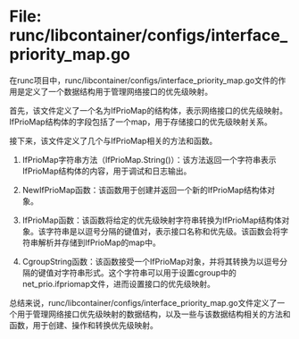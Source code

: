 # File: runc/libcontainer/configs/interface_priority_map.go

在runc项目中，runc/libcontainer/configs/interface_priority_map.go文件的作用是定义了一个数据结构用于管理网络接口的优先级映射。

首先，该文件定义了一个名为IfPrioMap的结构体，表示网络接口的优先级映射。IfPrioMap结构体的字段包括了一个map，用于存储接口的优先级映射关系。

接下来，该文件定义了几个与IfPrioMap相关的方法和函数。

1. IfPrioMap字符串方法（IfPrioMap.String()）：该方法返回一个字符串表示IfPrioMap结构体的内容，用于调试和日志输出。

2. NewIfPrioMap函数：该函数用于创建并返回一个新的IfPrioMap结构体对象。

3. IfPrioMap函数：该函数将给定的优先级映射字符串转换为IfPrioMap结构体对象。该字符串是以逗号分隔的键值对，表示接口名称和优先级。该函数会将字符串解析并存储到IfPrioMap的map中。

4. CgroupString函数：该函数接受一个IfPrioMap对象，并将其转换为以逗号分隔的键值对字符串形式。这个字符串可以用于设置cgroup中的net_prio.ifpriomap文件，进而设置接口的优先级映射。

总结来说，runc/libcontainer/configs/interface_priority_map.go文件定义了一个用于管理网络接口优先级映射的数据结构，以及一些与该数据结构相关的方法和函数，用于创建、操作和转换优先级映射。

